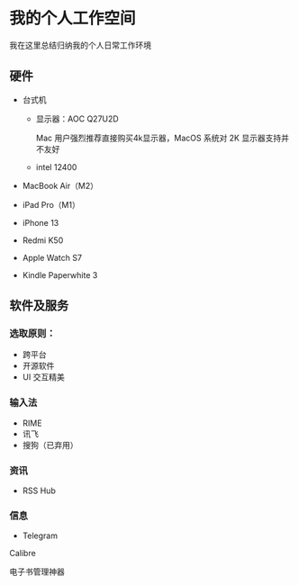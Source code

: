 # 我的个人工作空间

我在这里总结归纳我的个人日常工作环境

## 硬件

- 台式机

  - 显示器：AOC Q27U2D

    Mac 用户强烈推荐直接购买4k显示器，MacOS 系统对 2K 显示器支持并不友好

  - intel 12400

- MacBook Air（M2）
- iPad Pro（M1）

- iPhone 13
- Redmi K50

- Apple Watch S7
- Kindle Paperwhite 3

## 软件及服务

### 选取原则：

- 跨平台
- 开源软件
- UI 交互精美

### 输入法

- RIME
- 讯飞
- 搜狗（已弃用）

### 资讯

- RSS Hub

### 信息

- Telegram

Calibre

电子书管理神器


